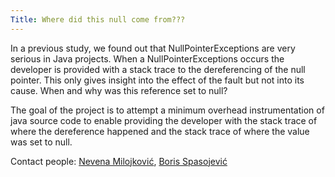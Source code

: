 ```yaml
---
Title: Where did this null come from???
---
```


In a previous study, we found out that NullPointerExceptions are very serious in Java projects. When a NullPointerExceptions occurs the developer is provided with a stack trace to the dereferencing of the null pointer. This only gives insight into the effect of the fault but not into its cause. When and why was this reference set to null? 

The goal of the project is to attempt a minimum overhead instrumentation of java source code to enable providing the developer with the stack trace of where the dereference happened and the stack trace of where the value was set to null.

Contact people:
[Nevena Milojković](%base_url%/staff/Milojkovic), [Boris Spasojević](%base_url%/staff/Boris-Spasojevic)
